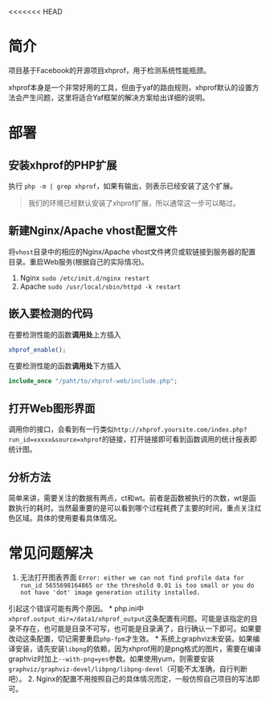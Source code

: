 <<<<<<< HEAD
# 简介

项目基于Facebook的开源项目xhprof，用于检测系统性能瓶颈。

xhprof本身是一个非常好用的工具，但由于yaf的路由规则，xhprof默认的设置方法会产生问题，这里将适合Yaf框架的解决方案给出详细的说明。

# 部署
## 安装xhprof的PHP扩展

执行 `php -m | grep xhprof`，如果有输出，则表示已经安装了这个扩展。

> 我们的环境已经默认安装了xhprof扩展，所以通常这一步可以略过。

## 新建Nginx/Apache vhost配置文件

将`vhost`目录中的相应的Nginx/Apache vhost文件拷贝或软链接到服务器的配置目录。重启Web服务(根据自己的实际情况)。

1. Nginx `sudo /etc/init.d/nginx restart`
2. Apache `sudo /usr/local/sbin/httpd -k restart`

## 嵌入要检测的代码

在要检测性能的函数**调用处**上方插入

```php
xhprof_enable();
```

在要检测性能的函数**调用处**下方插入

```php
include_once "/paht/to/xhprof-web/include.php";
```

## 打开Web图形界面

调用你的接口，会看到有一行类似`http://xhprof.yoursite.com/index.php?run_id=xxxxx&source=xhprof`的链接，打开链接即可看到函数调用的统计报表即统计图。

## 分析方法

简单来讲，需要关注的数据有两点，ct和wt。前者是函数被执行的次数，wt是函数执行的耗时。当然最重要的是可以看到哪个过程耗费了主要的时间，重点关注红色区域。具体的使用要看具体情况。

# 常见问题解决

1. 无法打开图表界面
`Error: either we can not find profile data for run_id 5655698164865 or the threshold 0.01 is too small or you do not have 'dot' image generation utility installed.`

引起这个错误可能有两个原因。
    * php.ini中`xhprof.output_dir=/data1/xhprof_output`这条配置有问题。可能是该指定的目录不存在，也可能是目录不可写，也可能是目录满了，自行确认一下即可。如果要改动这条配置，切记需要重启`php-fpm`才生效。
    * 系统上graphviz未安装。如果编译安装，请先安装`libpng`的依赖，因为xhprof用的是png格式的图片，需要在编译graphviz时加上`--with-png=yes`参数。如果使用yum，则需要安装`graphviz/graphviz-devel/libpng/libpng-devel`（可能不太准确，自行判断吧）。
2. Nginx的配置不用按照自己的具体情况而定，一般仿照自己项目的写法即可。
